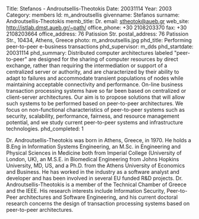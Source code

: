 Title: Stefanos - Androutsellis-Theotokis
Date: 20031114
Year: 2003
Category: members 
Id: m_androutsellis
givenname: Stefanos
surname: Androutsellis-Theotokis
memb_title: Dr.
email: stheotok@aueb.gr
web_site: http://istlab.dmst.aueb.gr/~path/
office_phone: +30 2108203370
fax: +30 2108203664
office_address: 76 Patission Str.
postal_address: 76 Patission Str., 10434, Athens, Greece
photo: m_androutsellis.jpg
phd_title: Performing peer-to-peer e-business transactions
phd_supervisor: m_dds
phd_startdate: 20031114
phd_summary: Distributed computer architectures labeled "peer-to-peer" are designed for the sharing of computer resources by direct exchange, rather than requiring the intermediation or support of a centralized server or authority, and are characterized by their ability to adapt to failures and accommodate transient populations of nodes while maintaining acceptable connectivity and performance. On-line business transaction processing systems have so far been based on centralized or client-server architectures. Our aim is to propose solutions that will allow such systems to be performed based on peer-to-peer architectures. We focus on non-functional characteristics of peer-to-peer systems such as security, scalability, performance, fairness, and resource management potential, and we study current peer-to-peer systems and infrastructure technologies.
phd_completed: 1

Dr. Androutsellis-Theotokis was born in Athens, Greece, in 1970. He holds a B.Eng in Information Systems Engineering, an M.Sc. in Engineering and Physical Sciences in Medicine both from Imperial College (University of London, UK), an M.S.E. in Biomedical Engineering from Johns Hopkins University, MD, US, and a Ph.D. from the Athens University of Economics and Business. He has worked in the industry as a software analyst and developer and has been involved in several EU funded R&D projects. Dr. Androutsellis-Theotokis is a member of the Technical Chamber of Greece and the IEEE. His research interests include Information Security, Peer-to-Peer architectures and Software Engineering, and his current doctoral research concerns the design of transaction processing systems based on peer-to-peer architectures.